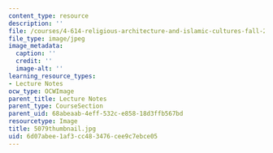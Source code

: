 ```yaml
---
content_type: resource
description: ''
file: /courses/4-614-religious-architecture-and-islamic-cultures-fall-2002/6d07abee1af3cc483476cee9c7ebce05_5079thumbnail.jpg
file_type: image/jpeg
image_metadata:
  caption: ''
  credit: ''
  image-alt: ''
learning_resource_types:
- Lecture Notes
ocw_type: OCWImage
parent_title: Lecture Notes
parent_type: CourseSection
parent_uid: 68abeaab-4eff-532c-e858-18d3ffb567bd
resourcetype: Image
title: 5079thumbnail.jpg
uid: 6d07abee-1af3-cc48-3476-cee9c7ebce05
---
```

